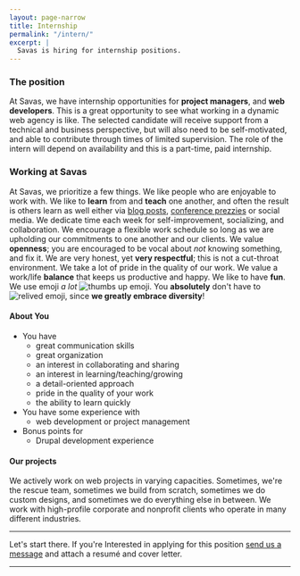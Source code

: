 ```yaml
---
layout: page-narrow
title: Internship
permalink: "/intern/"
excerpt: |
  Savas is hiring for internship positions.
---
```


### The position
At Savas, we have internship opportunities for **project managers**, and
**web developers**. This is a great opportunity to see what working in a dynamic
web agency is like. The selected candidate will receive support from a technical
and business perspective, but will also need to be self-motivated, and able to
contribute through times of limited supervision. The role of the intern will
depend on availability and this is a part-time, paid internship.

### Working at Savas
At Savas, we prioritize a few things. We like people who are enjoyable to work
with. We like to **learn** from and **teach** one another, and often the result is others
 learn as well either via [blog posts](/news),
 [conference prezzies](http://chrisarusso.github.io/asheville.html#/) or social media.
We dedicate time each week for self-improvement, socializing, and collaboration.
We encourage a flexible work schedule
so long as we are upholding our commitments to one another and our clients. We
value **openness**; you are encouraged to be vocal about _not_ knowing something,
and fix it. We are very honest, yet **very respectful**; this is not a cut-throat
environment.
We take a lot of pride in the quality of our work. We value a work/life **balance**
that keeps us productive and happy. We like to have **fun**.
We use emoji _a lot_
<img src="http://www.emoji-cheat-sheet.com/graphics/emojis/thumbsup.png" alt="thumbs up emoji" class="emoji">.
You **absolutely** don't have to <img src="http://www.emoji-cheat-sheet.com/graphics/emojis/relieved.png" alt="relived emoji" class="emoji">,
since **we greatly embrace diversity**!

#### About You
+ You have
  + great communication skills
  + great organization
  + an interest in collaborating and sharing
  + an interest in learning/teaching/growing
  + a detail-oriented approach
  + pride in the quality of your work
  + the ability to learn quickly
+ You have some experience with
  + web development or project management
+ Bonus points for
  + Drupal development experience

#### Our projects
We actively work on web projects in varying capacities. Sometimes, we're the
rescue team, sometimes we build from scratch, sometimes we do custom designs,
and sometimes we do everything else in between. We work with high-profile
corporate and nonprofit clients who operate in many different industries.

---

Let's start there.
If you're Interested in applying for this position
<a href="/contact">send us a message</a> and attach a resumé and cover letter.

---
